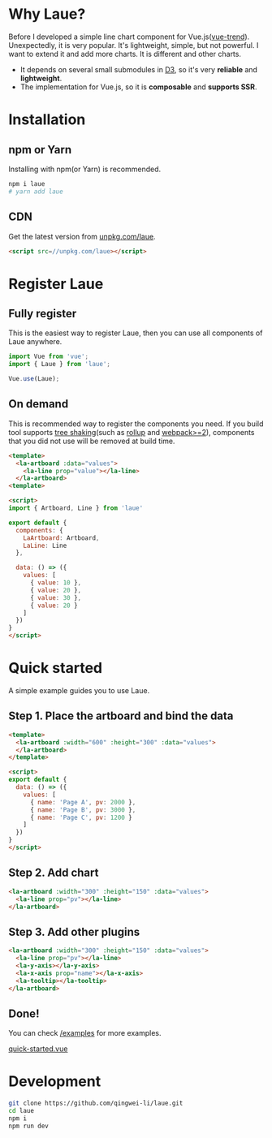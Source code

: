 # Why Laue?

Before I developed a simple line chart component for Vue.js([vue-trend](//cinwell.com/vue-trend)). Unexpectedly, it is very popular. It's lightweight, simple, but not powerful. I want to extend it and add more charts. It is different and other charts.

* It depends on several small submodules in [D3](//d3js.org), so it's very **reliable** and **lightweight**.
* The implementation for Vue.js, so it is **composable** and **supports SSR**.

# Installation

## npm or Yarn

Installing with npm(or Yarn) is recommended.

```sh
npm i laue
# yarn add laue
```

## CDN

Get the latest version from [unpkg.com/laue](//unpkg.com/laue).

```html
<script src=//unpkg.com/laue></script>
```

# Register Laue

## Fully register

This is the easiest way to register Laue, then you can use all components of Laue anywhere.

```js
import Vue from 'vue';
import { Laue } from 'laue';

Vue.use(Laue);
```

## On demand

This is recommended way to register the components you need. If you build tool supports [tree shaking](//medium.com/@Rich_Harris/tree-shaking-versus-dead-code-elimination-d3765df85c80#.jnypozs9n)(such as [rollup](//rollupjs.org) and [webpack>=2](//webpack.js.org)), components that you did not use will be removed at build time.

```html
<template>
  <la-artboard :data="values">
    <la-line prop="value"></la-line>
  </la-artboard>
<template>

<script>
import { Artboard, Line } from 'laue'

export default {
  components: {
    LaArtboard: Artboard,
    LaLine: Line
  },

  data: () => ({
    values: [
      { value: 10 },
      { value: 20 },
      { value: 30 },
      { value: 20 }
    ]
  })
}
</script>
```

# Quick started

A simple example guides you to use Laue.

## Step 1. Place the artboard and bind the data

```html
<template>
  <la-artboard :width="600" :height="300" :data="values">
  </la-artboard>
</template>

<script>
export default {
  data: () => ({
    values: [
      { name: 'Page A', pv: 2000 },
      { name: 'Page B', pv: 3000 },
      { name: 'Page C', pv: 1200 }
    ]
  })
}
</script>
```

## Step 2. Add chart

```html
<la-artboard :width="300" :height="150" :data="values">
  <la-line prop="pv"></la-line>
</la-artboard>
```

## Step 3. Add other plugins

```html
<la-artboard :width="300" :height="150" :data="values">
  <la-line prop="pv"></la-line>
  <la-y-axis></la-y-axis>
  <la-x-axis prop="name"></la-x-axis>
  <la-tooltip></la-tooltip>
</la-artboard>
```

## Done!

You can check [/examples](/examples) for more examples.

[quick-started.vue](../_examples/quick-started.vue)

# Development

```sh
git clone https://github.com/qingwei-li/laue.git
cd laue
npm i
npm run dev
```
